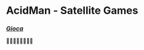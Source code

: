 # AcidMan - Satellite Games

### *__[Gioca](https://jackdispade21.github.io/pacman-firebase/)__*

🍒🍓🍊🍎🍈👾🔔🔑